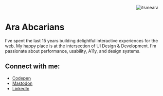 <p align="right">
  <img src="https://komarev.com/ghpvc/?username=itsmeara&label=Profile%20views&color=0e75b6&style=flat" alt="itsmeara" />
</p>

<h1>Ara Abcarians</h1>
<p>I've spent the last 15 years building delightful interactive experiences for the web. My happy place is at the intersection of UI Design & Development. I'm passionate about performance, usability, A11y, and design systems.</p>


<h2 align="left">Connect with me:</h2>
<ul>
  <li><a href="https://codepen.io/itsmeara" target="blank">Codepen</a></li>
  <li><a href="https://mastodon.social/@itsmeara" target="blank">Mastodon</a></li>
  <li><a href="https://linkedin.com/in/arala" target="blank">LinkedIn</a></li>
</ul>


